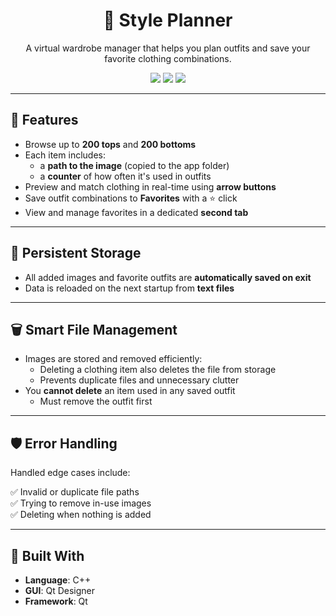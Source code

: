 <h1 align="center">👗 Style Planner</h1>

<p align="center">
  A virtual wardrobe manager that helps you plan outfits and save your favorite clothing combinations.
</p>

<p align="center">
  <img src="https://img.shields.io/badge/Language-C++-blue.svg">
  <img src="https://img.shields.io/badge/GUI-Qt-informational">
  <img src="https://img.shields.io/badge/Status-Finished-brightpurple">
</p>

---

## 🧥 Features

- Browse up to **200 tops** and **200 bottoms**
- Each item includes:
  - a **path to the image** (copied to the app folder)
  - a **counter** of how often it's used in outfits
- Preview and match clothing in real-time using **arrow buttons**
- Save outfit combinations to **Favorites** with a ⭐ click
- View and manage favorites in a dedicated **second tab**

---

## 💾 Persistent Storage

- All added images and favorite outfits are **automatically saved on exit**
- Data is reloaded on the next startup from **text files**

---

## 🗑️ Smart File Management

- Images are stored and removed efficiently:
  - Deleting a clothing item also deletes the file from storage
  - Prevents duplicate files and unnecessary clutter
- You **cannot delete** an item used in any saved outfit
  - Must remove the outfit first

---

## 🛡️ Error Handling

Handled edge cases include:

✅ Invalid or duplicate file paths  
✅ Trying to remove in-use images  
✅ Deleting when nothing is added  

---

## 🧰 Built With

- **Language**: C++
- **GUI**: Qt Designer
- **Framework**: Qt

